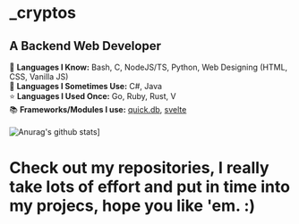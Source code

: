 # \_cryptos

## A Backend Web Developer 
🧠 **Languages I Know:** Bash, C, NodeJS/TS, Python, Web Designing (HTML, CSS, Vanilla JS) <br/>
🔂 **Languages I Sometimes Use:** C#, Java <br/>
⭐ **Languages I Used Once:** Go, Ruby, Rust, V <br/>
📚 **Frameworks/Modules I use:** [quick.db](https://npmjs.com/package/quick.db), [svelte](https://npmjs.com/package/svelte) <br/> <br/>
![Anurag's github stats](https://github-readme-stats.vercel.app/api?username=BaseProgrammer&show_icons=true&theme=radical)]
# Check out my repositories, I really take lots of effort and put in time into my projecs, hope you like 'em. :)
